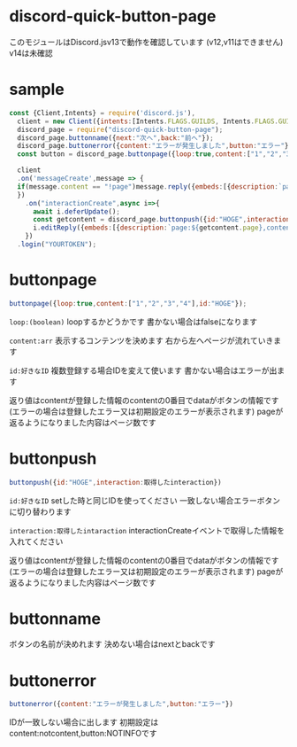 # discord-quick-button-page
このモジュールはDiscord.jsv13で動作を確認しています
(v12,v11はできません)
v14は未確認

# sample

```js
const {Client,Intents} = require('discord.js'),
  client = new Client({intents:[Intents.FLAGS.GUILDS, Intents.FLAGS.GUILD_MESSAGES]}),
  discord_page = require("discord-quick-button-page");
  discord_page.buttonname({next:"次へ",back:"前へ"});
  discord_page.buttonerror({content:"エラーが発生しました",button:"エラー"});
  const button = discord_page.buttonpage({loop:true,content:["1","2","3","4"],id:"HOGE"});

  client
  .on('messageCreate',message => {
  if(message.content == "!page")message.reply({embeds:[{description:`page:${button.page},content:${button.content}`}],components:[button.data]});
  })
    .on("interactionCreate",async i=>{
      await i.deferUpdate();
      const getcontent = discord_page.buttonpush({id:"HOGE",interaction:i});
      i.editReply({embeds:[{description:`page:${getcontent.page},content:${getcontent.content}`}],components:[getcontent.data]})
    })
  .login("YOURTOKEN");
```

# buttonpage
```js
buttonpage({loop:true,content:["1","2","3","4"],id:"HOGE"});
```
`loop:(boolean)`
loopするかどうかです
書かない場合はfalseになります

`content:arr`
表示するコンテンツを決めます
右から左へページが流れていきます

`id:好きなID`
複数登録する場合IDを変えて使います
書かない場合はエラーが出ます

返り値はcontentが登録した情報のcontentの0番目でdataがボタンの情報です(エラーの場合は登録したエラー又は初期設定のエラーが表示されます)
pageが返るようになりました内容はページ数です
# buttonpush
```js
buttonpush({id:"HOGE",interaction:取得したinteraction})
```
`id:好きなID`
setした時と同じIDを使ってください
一致しない場合エラーボタンに切り替わります

`interaction:取得したintaraction`
interactionCreateイベントで取得した情報を入れてください

返り値はcontentが登録した情報のcontentの0番目でdataがボタンの情報です(エラーの場合は登録したエラー又は初期設定のエラーが表示されます)
pageが返るようになりました内容はページ数です
# buttonname
ボタンの名前が決めれます
決めない場合はnextとbackです

# buttonerror
```js
buttonerror({content:"エラーが発生しました",button:"エラー"})
```
IDが一致しない場合に出します
初期設定はcontent:notcontent,button:NOTINFOです


